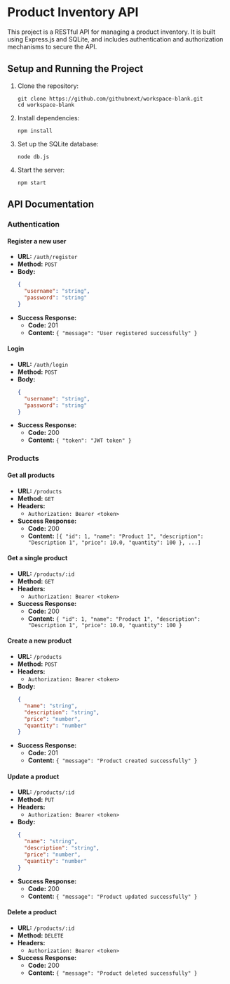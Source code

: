 # Product Inventory API

This project is a RESTful API for managing a product inventory. It is built using Express.js and SQLite, and includes authentication and authorization mechanisms to secure the API.

## Setup and Running the Project

1. Clone the repository:
   ```
   git clone https://github.com/githubnext/workspace-blank.git
   cd workspace-blank
   ```

2. Install dependencies:
   ```
   npm install
   ```

3. Set up the SQLite database:
   ```
   node db.js
   ```

4. Start the server:
   ```
   npm start
   ```

## API Documentation

### Authentication

#### Register a new user

- **URL:** `/auth/register`
- **Method:** `POST`
- **Body:**
  ```json
  {
    "username": "string",
    "password": "string"
  }
  ```
- **Success Response:**
  - **Code:** 201
  - **Content:** `{ "message": "User registered successfully" }`

#### Login

- **URL:** `/auth/login`
- **Method:** `POST`
- **Body:**
  ```json
  {
    "username": "string",
    "password": "string"
  }
  ```
- **Success Response:**
  - **Code:** 200
  - **Content:** `{ "token": "JWT token" }`

### Products

#### Get all products

- **URL:** `/products`
- **Method:** `GET`
- **Headers:**
  - `Authorization: Bearer <token>`
- **Success Response:**
  - **Code:** 200
  - **Content:** `[{ "id": 1, "name": "Product 1", "description": "Description 1", "price": 10.0, "quantity": 100 }, ...]`

#### Get a single product

- **URL:** `/products/:id`
- **Method:** `GET`
- **Headers:**
  - `Authorization: Bearer <token>`
- **Success Response:**
  - **Code:** 200
  - **Content:** `{ "id": 1, "name": "Product 1", "description": "Description 1", "price": 10.0, "quantity": 100 }`

#### Create a new product

- **URL:** `/products`
- **Method:** `POST`
- **Headers:**
  - `Authorization: Bearer <token>`
- **Body:**
  ```json
  {
    "name": "string",
    "description": "string",
    "price": "number",
    "quantity": "number"
  }
  ```
- **Success Response:**
  - **Code:** 201
  - **Content:** `{ "message": "Product created successfully" }`

#### Update a product

- **URL:** `/products/:id`
- **Method:** `PUT`
- **Headers:**
  - `Authorization: Bearer <token>`
- **Body:**
  ```json
  {
    "name": "string",
    "description": "string",
    "price": "number",
    "quantity": "number"
  }
  ```
- **Success Response:**
  - **Code:** 200
  - **Content:** `{ "message": "Product updated successfully" }`

#### Delete a product

- **URL:** `/products/:id`
- **Method:** `DELETE`
- **Headers:**
  - `Authorization: Bearer <token>`
- **Success Response:**
  - **Code:** 200
  - **Content:** `{ "message": "Product deleted successfully" }`
